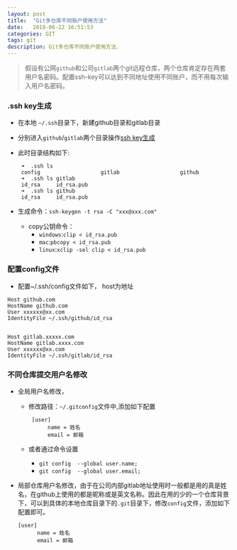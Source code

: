 ```yaml
---
layout: post
title:  "Git多仓库不同账户使用方法"
date:   2018-06-22 16:51:53
categories: GIT
tags: git
description: Git多仓库不同账户使用方法.
---
```


> 假设有公网`github`和公司`gitlab`两个git远程仓库，两个仓库肯定存在两套用户名密码。配置ssh-key可以达到不同地址使用不同账户，而不用每次输入用户名密码。

### .ssh key生成
* 在本地 `~/.ssh`目录下，新建github目录和gitlab目录
* 分别进入`github`/`gitlab`两个目录操作[ssh key生成](https://help.github.com/articles/generating-a-new-ssh-key-and-adding-it-to-the-ssh-agent/)
* 此时目录结构如下:
   ```
    ➜  .ssh ls
    config                   gitlab                   github
    ➜  .ssh ls gitlab
    id_rsa     id_rsa.pub
    ➜  .ssh ls github
    id_rsa     id_rsa.pub
   ```

* 生成命令：`ssh-keygen -t rsa -C "xxx@xxx.com"` 
	* copy公钥命令：
		* `windows`:`clip < id_rsa.pub` 
		* `mac`:`pbcopy < id_rsa.pub` 
		* `linux`:`xclip -sel clip < id_rsa.pub` 

### 配置config文件

* 配置~/.ssh/config文件如下， host为地址

```
Host github.com  
HostName github.com
User xxxxxx@xx.com
IdentityFile ~/.ssh/github/id_rsa


Host gitlab.xxxxx.com  
HostName gitlab.xxxx.com
User xxxxxx@xx.com
IdentityFile ~/.ssh/gitlab/id_rsa
```

### 不同仓库提交用户名修改

* 全局用户名修改，

	* 修改路径：`~/.gitconfig`文件中,添加如下配置

		```
		 [user]
		      name = 姓名
		      email = 邮箱
		```
 	* 或者通过命令设置
		* `git config  --global user.name;`
		* `git config  --global user.email;`

* 局部仓库用户名修改，由于在公司内部gitlab地址使用时一般都是用的真是姓名，在github上使用的都是昵称或是英文名称。因此在用的少的一个仓库背景下，可以到具体的本地仓库目录下的`.git`目录下，修改`config`文件，添加如下配置即可。
    ```
    [user]
          name = 姓名
          email = 邮箱
    ```


